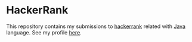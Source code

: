 # HackerRank

This repository contains my submissions to [hackerrank](https://www.hackerrank.com/) related with [Java](https://www.java.com/pt-BR/) language. See my profile [here](https://www.hackerrank.com/j0a0_figueira?hr_r=1).
